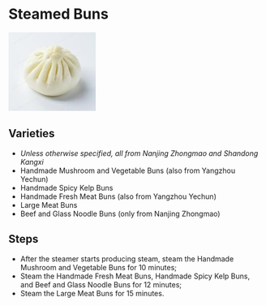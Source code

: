 # Steamed Buns

![Steamed Buns](../../images/%E5%8C%85%E5%AD%90.png)


## Varieties
- _Unless otherwise specified, all from Nanjing Zhongmao and Shandong Kangxi_
- Handmade Mushroom and Vegetable Buns (also from Yangzhou Yechun)
- Handmade Spicy Kelp Buns
- Handmade Fresh Meat Buns (also from Yangzhou Yechun)
- Large Meat Buns
- Beef and Glass Noodle Buns (only from Nanjing Zhongmao)

## Steps
- After the steamer starts producing steam, steam the Handmade Mushroom and Vegetable Buns for 10 minutes;
- Steam the Handmade Fresh Meat Buns, Handmade Spicy Kelp Buns, and Beef and Glass Noodle Buns for 12 minutes;
- Steam the Large Meat Buns for 15 minutes.